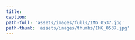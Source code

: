 ```yaml
---
title:
caption:
path-full: 'assets/images/fulls/IMG_0537.jpg'
path-thumb: 'assets/images/thumbs/IMG_0537.jpg'
---
```

